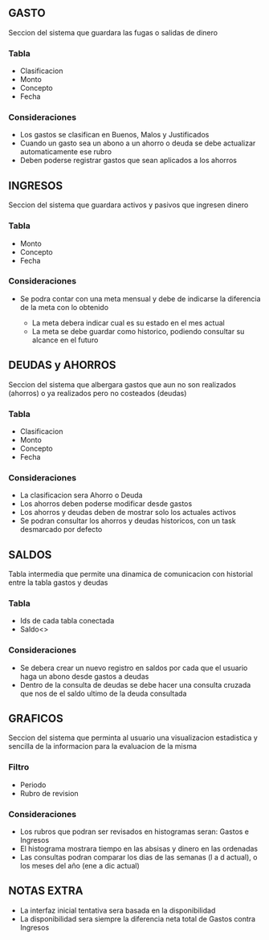 ## GASTO
Seccion del sistema que guardara las fugas o salidas de dinero

### Tabla
<ul>
  <li>Clasificacion</li>
  <li>Monto</li>
  <li>Concepto</li>
  <li>Fecha</li>
</ul>

### Consideraciones
<ul>
  <li>Los gastos se clasifican en Buenos, Malos y Justificados</li>
  <li>Cuando un gasto sea un abono a un ahorro o deuda se debe actualizar automaticamente ese rubro</li>
  <li>Deben poderse registrar gastos que sean aplicados a los ahorros</li>
</ul>


## INGRESOS
Seccion del sistema que guardara activos y pasivos que ingresen dinero

### Tabla
<ul>
  <li>Monto</li>
  <li>Concepto</li>
  <li>Fecha</li>
</ul>

### Consideraciones
<ul>
  <li>Se podra contar con una meta mensual y debe de indicarse la diferencia de la meta con lo obtenido</li>
  <ul>
    <li>La meta debera indicar cual es su estado en el mes actual</li>
    <li>La meta se debe guardar como historico, podiendo consultar su alcance en el futuro</li>
  </ul>
</ul>


## DEUDAS y AHORROS
Seccion del sistema que albergara gastos que aun no son realizados (ahorros) o ya realizados pero no costeados (deudas)

### Tabla
<ul>
  <li>Clasificacion</li>
  <li>Monto</li>
  <li>Concepto</li>
  <li>Fecha</li>
</ul>

### Consideraciones
<ul>
  <li>La clasificacion sera Ahorro o Deuda</li>
  <li>Los ahorros deben poderse modificar desde gastos</li>
  <li>Los ahorros y deudas deben de mostrar solo los actuales activos</li>
  <li>Se podran consultar los ahorros y deudas historicos, con un task desmarcado por defecto</li>
</ul>

## SALDOS
Tabla intermedia que permite una dinamica de comunicacion con historial entre la tabla gastos y deudas
### Tabla
<ul>
  <li>Ids de cada tabla conectada</li>
  <li>Saldo<>
</ul>

### Consideraciones
<ul>
  <li>Se debera crear un nuevo registro en saldos por cada que el usuario haga un abono desde gastos a deudas</li>
  <li>Dentro de la consulta de deudas se debe hacer una consulta cruzada que nos de el saldo ultimo de la deuda consultada</li>
</ul>

## GRAFICOS
Seccion del sistema que perminta al usuario una visualizacion estadistica y sencilla de la informacion para la evaluacion de la misma

### Filtro
<ul>
  <li>Periodo</li>
  <li>Rubro de revision</li>
</ul>

### Consideraciones
<ul>
  <li>Los rubros que podran ser revisados en histogramas seran: Gastos e Ingresos</li>
  <li>El histograma mostrara tiempo en las absisas y dinero en las ordenadas</li>
  <li>Las consultas podran comparar los dias de las semanas (l a d actual), o los meses del año (ene a dic actual)</li>
</ul>

## NOTAS EXTRA
<ul>
  <li>La interfaz inicial tentativa sera basada en la disponibilidad</li>
  <li>La disponibilidad sera siempre la diferencia neta total de Gastos contra Ingresos</li>
</ul>

